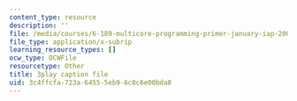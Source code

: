 ```yaml
---
content_type: resource
description: ''
file: /media/courses/6-189-multicore-programming-primer-january-iap-2007/3c4ffcfa723a64555eb96c0c6e00bda8_zg1bHfos6U8.srt
file_type: application/x-subrip
learning_resource_types: []
ocw_type: OCWFile
resourcetype: Other
title: 3play caption file
uid: 3c4ffcfa-723a-6455-5eb9-6c0c6e00bda8
---
```

